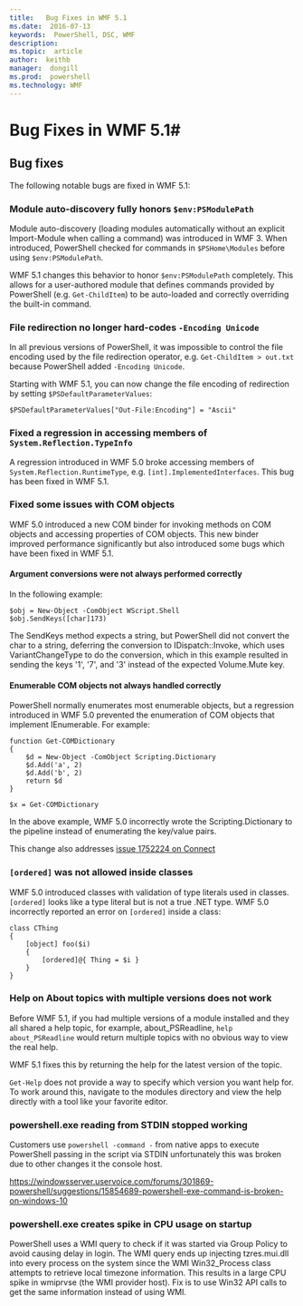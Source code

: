 ```yaml
---
title:   Bug Fixes in WMF 5.1 
ms.date:  2016-07-13
keywords:  PowerShell, DSC, WMF
description:  
ms.topic:  article
author:  keithb
manager:  dongill
ms.prod:  powershell
ms.technology: WMF
---
```


# Bug Fixes in WMF 5.1#

## Bug fixes ##

The following notable bugs are fixed in WMF 5.1:

### Module auto-discovery fully honors `$env:PSModulePath` ###

Module auto-discovery (loading modules automatically without an explicit Import-Module when calling a command)
was introduced in WMF 3. 
When introduced, PowerShell checked for commands in `$PSHome\Modules` before using `$env:PSModulePath`.

WMF 5.1 changes this behavior to honor `$env:PSModulePath` completely. 
This allows for a user-authored module that defines commands provided by PowerShell (e.g. `Get-ChildItem`) to be auto-loaded and correctly overriding the built-in command.

### File redirection no longer hard-codes `-Encoding Unicode` ###

In all previous versions of PowerShell, it was impossible to control the file encoding used by the file
redirection operator, e.g. `Get-ChildItem > out.txt` because PowerShell added `-Encoding Unicode`.

Starting with WMF 5.1, you can now change the file encoding of redirection by setting `$PSDefaultParameterValues`:

```
$PSDefaultParameterValues["Out-File:Encoding"] = "Ascii"
```

### Fixed a regression in accessing members of `System.Reflection.TypeInfo` ###

A regression introduced in WMF 5.0 broke accessing members of `System.Reflection.RuntimeType`, e.g. `[int].ImplementedInterfaces`.
This bug has been fixed in WMF 5.1.


### Fixed some issues with COM objects ###

WMF 5.0 introduced a new COM binder for invoking methods on COM objects and accessing properties of COM objects. 
This new binder improved performance significantly but also introduced some bugs which have been fixed in WMF 5.1.

#### Argument conversions were not always performed correctly ####

In the following example:

```
$obj = New-Object -ComObject WScript.Shell
$obj.SendKeys([char]173)
```

The SendKeys method expects a string, but PowerShell did not convert the char to a string, deferring the conversion
to IDispatch::Invoke, which uses VariantChangeType to do the conversion, which in this example resulted in sending
the keys '1', '7', and '3' instead of the expected Volume.Mute key.

#### Enumerable COM objects not always handled correctly ####

PowerShell normally enumerates most enumerable objects, but a regression introduced in WMF 5.0 prevented the enumeration
of COM objects that implement IEnumerable.  For example:

```
function Get-COMDictionary
{
    $d = New-Object -ComObject Scripting.Dictionary
    $d.Add('a', 2)
    $d.Add('b', 2)
    return $d
}

$x = Get-COMDictionary
```

In the above example, WMF 5.0 incorrectly wrote the Scripting.Dictionary to the pipeline instead of enumerating the key/value pairs.

This change also addresses [issue 1752224 on Connect](https://connect.microsoft.com/PowerShell/feedback/details/1752224)

### `[ordered]` was not allowed inside classes ###

WMF 5.0 introduced classes with validation of type literals used in classes.  
`[ordered]` looks like a type literal but is not a true .NET type. 
WMF 5.0 incorrectly reported an error on `[ordered]` inside a class:

```
class CThing
{
    [object] foo($i)
    {
        [ordered]@{ Thing = $i }
    }
}
```


### Help on About topics with multiple versions does not work ###

Before WMF 5.1, if you had multiple versions of a module installed and they all shared a help topic,
for example, about_PSReadline, `help about_PSReadline` would return multiple topics with no obvious way
to view the real help.

WMF 5.1 fixes this by returning the help for the latest version of the topic.

`Get-Help` does not provide a way to specify which version you want help for. 
To work around this, navigate to the modules directory and view the help directly with a tool like your favorite editor. 

### powershell.exe reading from STDIN stopped working

Customers use `powershell -command -` from native apps to execute PowerShell passing in the script via STDIN unfortunately this was broken due to other changes it the console host.

https://windowsserver.uservoice.com/forums/301869-powershell/suggestions/15854689-powershell-exe-command-is-broken-on-windows-10

### powershell.exe creates spike in CPU usage on startup

PowerShell uses a WMI query to check if it was started via Group Policy to avoid causing delay in login.
The WMI query ends up injecting tzres.mui.dll into every process on the system since the WMI Win32_Process class attempts to retrieve local timezone information.
This results in a large CPU spike in wmiprvse (the WMI provider host).
Fix is to use Win32 API calls to get the same information instead of using WMI.
